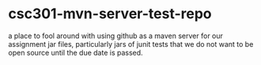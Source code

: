 # csc301-mvn-server-test-repo

a place to fool around with using github as a maven server for our assignment jar files, particularly jars of junit tests 
that we do not want to be open source until the due date is passed.
